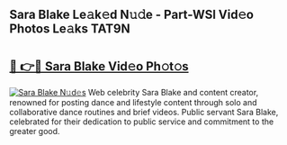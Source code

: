 ## Sara Blake Le𝚊k𝚎d N𝚞𝚍e - Part-WSl Vid𝚎o Photos Le𝚊ks TAT9N

# <h2><a href="http://fbbmm1m.evod.top/?m=Sara+Blake">🔗 👉🔴 Sara Blake Vid𝚎o Ph𝚘t𝚘s</a></h2>

[![Sara Blake N𝚞d𝚎s](https://i.imgur.com/8V9OHl7.gif)](http://fbbmm1m.evod.top/?m=Sara+Blake)
Web celebrity Sara Blake and content creator, renowned for posting dance and lifestyle content through solo and collaborative dance routines and brief videos. Public servant Sara Blake, celebrated for their dedication to public service and commitment to the greater good. 
